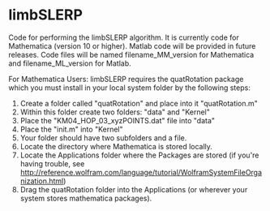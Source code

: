 # limbSLERP
Code for performing the limbSLERP algorithm.  It is currently code for Mathematica (version 10 or higher).  Matlab code will be provided in future releases. Code files will be named filename_MM_version for Mathematica and filename_ML_version for Matlab.

For Mathematica Users:
limbSLERP requires the quatRotation package which you must install in your local system folder by the following steps:
1. Create a folder called "quatRotation" and place into it "quatRotation.m" 
2. Within this folder create two folders: "data" and "Kernel"
3. Place the "KM04_HOP_03_xyzPOINTS.dat" file into "data"
4. Place the "init.m" into "Kernel"
5. Your folder should have two subfolders and a file.
6. Locate the directory where Mathematica is stored locally.
7. Locate the Applications folder where the Packages are stored (if you're having trouble, see http://reference.wolfram.com/language/tutorial/WolframSystemFileOrganization.html)
8. Drag the quatRotation folder into the Applications (or wherever your system stores mathematica packages).

